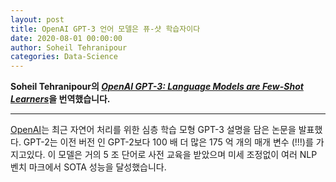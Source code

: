 ```yaml
---
layout: post
title: OpenAI GPT-3 언어 모델은 퓨-샷 학습자이다
date: 2020-08-01 00:00:00
author: Soheil Tehranipour
categories: Data-Science
---  
```

  
  
**Soheil Tehranipour의 [*OpenAI GPT-3: Language Models are Few-Shot Learners*](https://medium.com/analytics-vidhya/openai-gpt-3-language-models-are-few-shot-learners-82531b3d3122)을 번역했습니다.**
  
  
- - -

[OpenAI](https://openai.com)는 최근 자연어 처리를 위한 심층 학습 모형 GPT-3 설명을 담은 논문을 발표했다. GPT-2는 이전 버전 인 GPT-2보다 100 배 더 많은 175 억 개의 매개 변수 (!!!)를 가지고있다. 이 모델은 거의 5 조 단어로 사전 교육을 받았으며 미세 조정없이 여러 NLP 벤치 마크에서 SOTA 성능을 달성했습니다.
